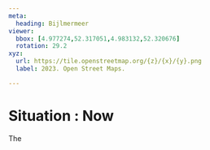 ```yaml
---
meta:
  heading: Bijlmermeer
viewer:
  bbox: [4.977274,52.317051,4.983132,52.320676]
  rotation: 29.2
xyz:
  url: https://tile.openstreetmap.org/{z}/{x}/{y}.png
  label: 2023. Open Street Maps.

---
```

# Situation : Now
The
